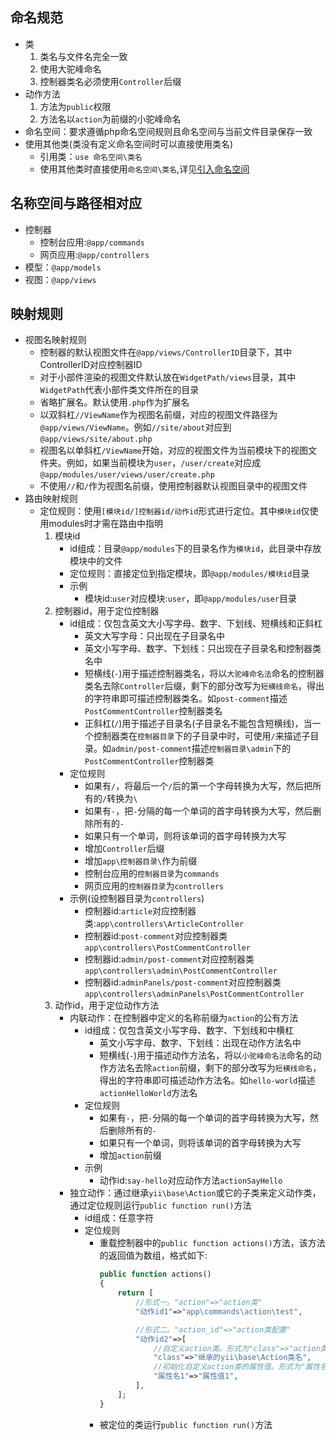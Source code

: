 ## 命名规范
* 类
    1. 类名与文件名完全一致
    1. 使用大驼峰命名
    1. 控制器类名必须使用`Controller`后缀
* 动作方法
    1. 方法为`public`权限 
    1. 方法名以`action`为前缀的小驼峰命名
* 命名空间：要求遵循php命名空间规则且命名空间与当前文件目录保存一致
* 使用其他类(类没有定义命名空间时可以直接使用类名)
    * 引用类：`use 命名空间\类名`
    * 使用其他类时直接使用`命名空间\类名`,详见[引入命名空间](../php/命名空间)

## 名称空间与路径相对应
* 控制器
    * 控制台应用:`@app/commands`
    * 网页应用:`@app/controllers`
* 模型：`@app/models`
* 视图：`@app/views`

## 映射规则
* 视图名映射规则 
    * 控制器的默认视图文件在`@app/views/ControllerID`目录下，其中ControllerID对应控制器ID
    * 对于小部件渲染的视图文件默认放在`WidgetPath/views`目录，其中`WidgetPath`代表小部件类文件所在的目录
    * 省略扩展名。默认使用`.php`作为扩展名
    * 以双斜杠`//ViewName`作为视图名前缀，对应的视图文件路径为`@app/views/ViewName`。例如`//site/about`对应到`@app/views/site/about.php`
    * 视图名以单斜杠`/ViewName`开始，对应的视图文件为当前模块下的视图文件夹。例如，如果当前模块为`user`，`/user/create`对应成`@app/modules/user/views/user/create.php`
    * 不使用`//`和`/`作为视图名前缀，使用控制器默认视图目录中的视图文件
* 路由映射规则
    * 定位规则：使用`[模块id/]控制器id/动作id`形式进行定位。其中`模块id`仅使用modules时才需在路由中指明
        1. 模块id
            * id组成：目录`@app/modules`下的目录名作为`模块id`，此目录中存放模块中的文件
            * 定位规则：直接定位到指定模块，即`@app/modules/模块id`目录 
            * 示例
                * 模块id:`user`对应模块:`user`，即`@app/modules/user`目录 
        1. 控制器id，用于定位控制器
            * id组成：仅包含英文大小写字母、数字、下划线、短横线和正斜杠
                * 英文大写字母：只出现在子目录名中
                * 英文小写字母、数字、下划线：只出现在子目录名和控制器类名中
                * 短横线(`-`)用于描述控制器类名，将以`大驼峰命名法`命名的控制器类名去除`Controller`后缀，剩下的部分改写为`短横线命名`，得出的字符串即可描述控制器类名。如`post-comment`描述`PostCommentController`控制器类名
                * 正斜杠(`/`)用于描述子目录名(子目录名不能包含短横线)，当一个控制器类在`控制器目录`下的子目录中时，可使用`/`来描述子目录。如`admin/post-comment`描述`控制器目录\admin`下的`PostCommentController`控制器类 
            * 定位规则
                * 如果有`/`，将最后一个`/`后的第一个字母转换为大写，然后把所有的`/`转换为`\`
                * 如果有`-`，把`-`分隔的每一个单词的首字母转换为大写，然后删除所有的`-`
                * 如果只有一个单词，则将该单词的首字母转换为大写
                * 增加`Controller`后缀
                * 增加`app\控制器目录\`作为前缀
                * 控制台应用的`控制器目录`为`commands`
                * 网页应用的`控制器目录`为`controllers`
            * 示例(设控制器目录为`controllers`)
                * 控制器id:`article`对应控制器类:`app\controllers\ArticleController`
                * 控制器id:`post-comment`对应控制器类`app\controllers\PostCommentController`
                * 控制器id:`admin/post-comment`对应控制器类`app\controllers\admin\PostCommentController`
                * 控制器id:`adminPanels/post-comment`对应控制器类`app\controllers\adminPanels\PostCommentController`
        1. 动作id，用于定位动作方法
            * 内联动作：在控制器中定义的名称前缀为`action`的公有方法
                * id组成：仅包含英文小写字母、数字、下划线和中横杠
                    * 英文小写字母、数字、下划线：出现在动作方法名中
                    * 短横线(`-`)用于描述动作方法名，将以`小驼峰命名法`命名的动作方法名去除`action`前缀，剩下的部分改写为`短横线命名`，得出的字符串即可描述动作方法名。如`hello-world`描述`actionHelloWorld`方法名
                * 定位规则
                    * 如果有`-`，把`-`分隔的每一个单词的首字母转换为大写，然后删除所有的`-`
                    * 如果只有一个单词，则将该单词的首字母转换为大写
                    * 增加`action`前缀
                * 示例
                    * 动作id:`say-hello`对应动作方法`actionSayHello`
            * 独立动作：通过继承`yii\base\Action`或它的子类来定义动作类，通过定位规则运行`public function run()`方法
                * id组成：任意字符
                * 定位规则
                    * 重载控制器中的`public function actions()`方法，该方法的返回值为数组，格式如下:
                        ```php
                        public function actions()
                        {
                            return [
                                //形式一。"action"=>"action类"
                                "动作id1"=>"app\commands\action\test",

                                //形式二。"action_id"=>"action类配置"
                                "动作id2"=>[
                                    //自定义action类。形式为"class"=>"action类"
                                    "class"=>"继承的yii\base\Action类名",    
                                    //初始化自定义action类的属性值。形式为"属性名"=>"属性值"
                                    "属性名1"=>"属性值1",      
                                ],    
                            ];
                        }
                        ``` 
                    * 被定位的类运行`public function run()`方法